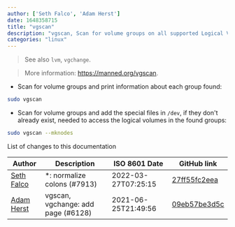 ```yaml
---
author: ['Seth Falco', 'Adam Herst']
date: 1648358715
title: "vgscan"
description: "vgscan, Scan for volume groups on all supported Logical Volume Manager (LVM) block devices."
categories: "linux"
---
```

> See also `lvm`, `vgchange`.

> More information: <https://manned.org/vgscan>.

- Scan for volume groups and print information about each group found:

```bash
sudo vgscan
```

- Scan for volume groups and add the special files in `/dev`, if they don't already exist, needed to access the logical volumes in the found groups:

```bash
sudo vgscan --mknodes
```
List of changes to this documentation


Author | Description | ISO 8601 Date | GitHub link
------|-----|-----|-----
[Seth Falco](mailto:seth@falco.fun) | *: normalize colons (#7913) | 2022-03-27T07:25:15 | [27ff55fc2eea](https://github.com/tldr-pages/tldr/commit/27ff55fc2eea445eb5216c3b1d934960539fc024)
[Adam Herst](mailto:adamherst@adamherst.com) | vgscan, vgchange: add page (#6128) | 2021-06-25T21:49:56 | [09eb57be3d5c](https://github.com/tldr-pages/tldr/commit/09eb57be3d5cac3ecced4d9c3b6be744b8330dc8)

